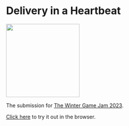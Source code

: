 # Delivery in a Heartbeat

<img src="https://github.com/LioQing/delivery-in-a-heartbeat/Cover%20Image.png" width="200" height="200"/>

The submission for [The Winter Game Jam 2023](https://itch.io/jam/the-winter-game-jam-2023).

[Click here](https://lio-qing.itch.io/delivery-in-a-heartbeat) to try it out in the browser.
